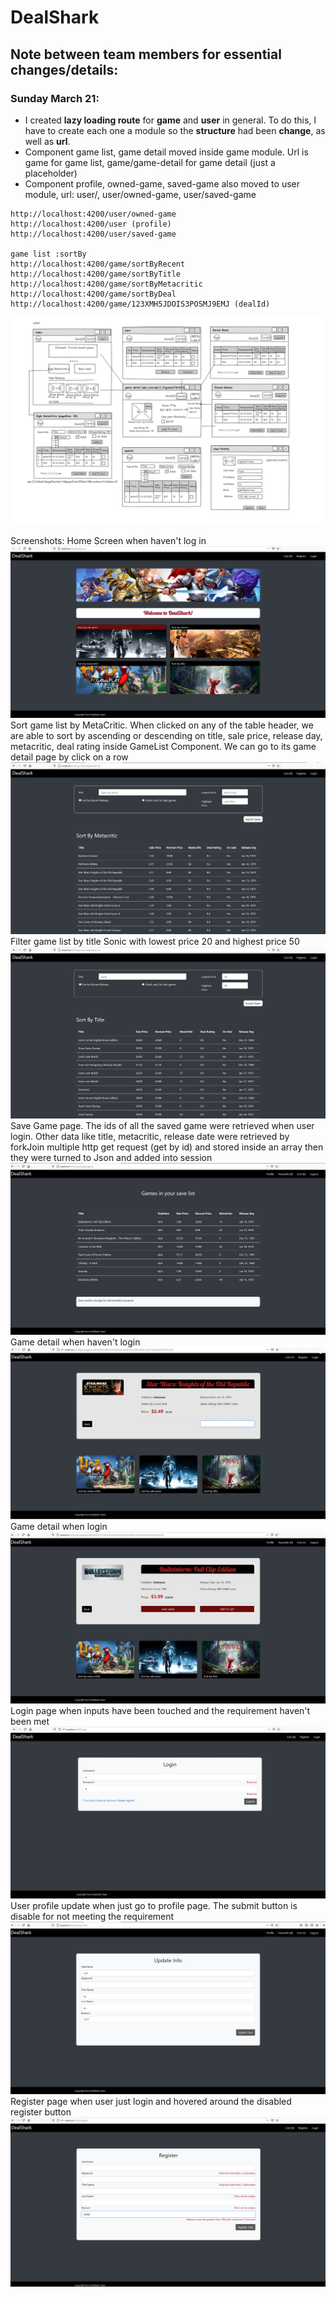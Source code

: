 # DealShark

## Note between team members for essential changes/details:

### Sunday March 21:
- I created **lazy loading route** for **game** and **user** in general. To do this, I have to create each one a module so the **structure** had been **change**, as well as **url**.
- Component game list, game detail moved inside game module. Url is game for game list, game/game-detail for game detail (just a placeholder)
- Component profile, owned-game, saved-game also moved to user module, url: user/, user/owned-game, user/saved-game

```
http://localhost:4200/user/owned-game
http://localhost:4200/user (profile)
http://localhost:4200/user/saved-game

game list :sortBy
http://localhost:4200/game/sortByRecent 
http://localhost:4200/game/sortByTitle
http://localhost:4200/game/sortByMetacritic
http://localhost:4200/game/sortByDeal
http://localhost:4200/game/123XMH5JDOIS3POSMJ9EMJ (dealId)
```
![DealShark Plan](DealShark_plan_png.png)

Screenshots:
Home Screen when haven't log in
![DealShark img1](screenShot/home.jpg)
Sort game list by MetaCritic. When clicked on any of the table header, we are able to sort by ascending or descending on title, sale price, release day, metacritic, deal rating inside GameList Component. We can go to its game detail page by click on a row
![DealShark img2](screenShot/gamelist-sort.jpg)
Filter game list by title Sonic with lowest price 20 and highest price 50
![DealShark img1](screenShot/gamelist-search.jpg)
Save Game page. The ids of all the saved game were retrieved when user login. Other data like title, metacritic, release date were retrieved by forkJoin multiple http get request (get by id) and stored inside an array then they were turned to Json and added into session
![DealShark img1](screenShot/savedgame.jpg)
Game detail when haven't login
![DealShark img1](screenShot/gamedetail.jpg)
Game detail when login
![DealShark img1](screenShot/gamedetail-loggin.jpg)
Login page when inputs have been touched and the requirement haven't been met
![DealShark img1](screenShot/login-false.jpg)
User profile update when just go to profile page. The submit button is disable for not meeting the requirement
![DealShark img1](screenShot/update.jpg)
Register page when user just login and hovered around the disabled register button
![DealShark img1](screenShot/register.jpg)